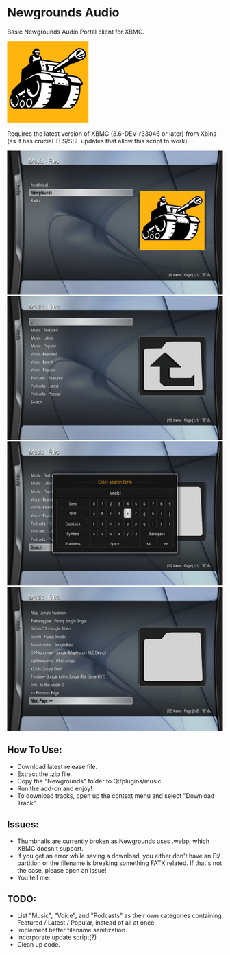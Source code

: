 # Newgrounds Audio
Basic Newgrounds Audio Portal client for XBMC.

![](/release/default.tbn)

Requires the latest version of XBMC (3.6-DEV-r33046 or later) from Xbins (as it has crucial TLS/SSL updates that allow this script to work).

![1](screenshots/1.jpg)
![2](screenshots/2.jpg)
![3](screenshots/3.jpg)
![4](screenshots/4.jpg)


## How To Use:
- Download latest release file.
- Extract the .zip file.
- Copy the "Newgrounds" folder to Q:/plugins/music
- Run the add-on and enjoy!
- To download tracks, open up the context menu and select "Download Track".

## Issues:
- Thumbnails are currently broken as Newgrounds uses .webp, which XBMC doesn't support.
- If you get an error while saving a download, you either don't have an F:/ partition or the filename is breaking something FATX related. If that's not the case, please open an issue!
- You tell me.

## TODO:
- List "Music", "Voice", and "Podcasts" as their own categories containing Featured / Latest / Popular, instead of all at once.
- Implement better filename sanitization.
- Incorporate update script(?)
- Clean up code.
